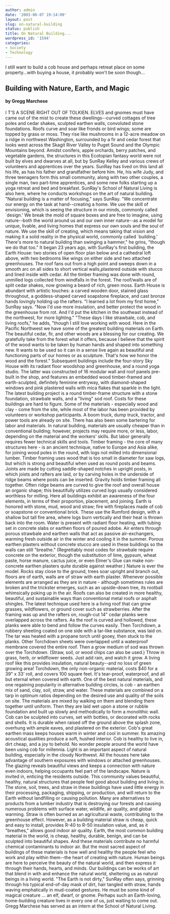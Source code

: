 ```yaml
---
author: admin
date: '2003-06-07 19:14:00'
layout: post
slug: on-natural-building
status: publish
title: On Natural Building...
wordpress_id: '1594'
categories:
- Society
- Technology
---
```


I still want to build a cob house and perhaps retreat place on some
property...with buying a house, it probably won't be soon though...

## Building with Nature, Earth, and Magic

#### by Gregg Marchese

I T'S A SCENE RIGHT OUT OF TOLKIEN. ELVES and gnomes must have came out
of the mist to create these dwellings--curved cottages of tree poles and
cedar shakes, sculpted earthen walls, convoluted stone foundations.
Roofs curve and soar like fronds or bird wings; some are topped by grass
or moss. They rise like mushrooms in a 12-acre meadow on a ridge in
northwest Washington, surrounded by a fir and cedar forest that looks
west across the Skagit River Valley to Puget Sound and the Olympic
Mountains beyond. Amidst conifers, apple orchards, berry patches, and
vegetable gardens, the structures in this Ecotopian fantasy world were
not built by elves and dwarves at all, but by SunRay Kelley and various
crews of volunteers and apprentices over the years. SunRay has lived on
this land all his life, as has his father and grandfather before him.
He, his wife Judy, and three teenagers form this small community, along
with two other couples, a single man, two part-time apprentices, and
some new folks starting up a yoga retreat and bed and breakfast.
SunRay's School of Natural Living is also here, where he conducts
workshops on the art of natural building. "Natural building is a matter
of focusing," says SunRay. "We concentrate our energy on the task at
hand--creating a home. We use the skill of envisioning, which is seeing
the structure in our minds, commonly called \`design.' We break the mold
of square boxes and are free to imagine, using nature--both the world
around us and our own inner nature--as a model for unique, livable, and
living homes that express our own souls and the soul of nature. We use
the skill of creating, which means taking that vision and making it a
solid reality in the physical world, commonly called \`building.'
There's more to natural building than swinging a hammer," he grins,
"though we do that too." It began 23 years ago, with SunRay's first
building, the Earth House: two stories of open floor plan below and a
cathedral loft above, with two bedrooms like wings on either side and
two attached greenhouses. The roof fans out from a high point and sweeps
down in a smooth arc on all sides to short vertical walls,plastered
outside with stucco and lined inside with cedar. All the timber framing
was done with round, unmilled logs collected from windfalls in the
forest. The roof/walls are of split cedar shakes, now growing a beard of
rich, green moss. Earth House is abundant with artistic touches: a
carved wooden door, stained glass throughout, a goddess-shaped carved
soapstone fireplace, and cast bronze hands lovingly holding up the
rafters. "I learned a lot from my first home," SunRay says. "Now I'd use
more insulation, and better protect the wood in the greenhouse from rot.
And I'd put the kitchen in the southeast instead of the northwest, for
more lighting." "These days I like strawbale, cob, and living roofs," he
adds, "though I still love working with wood. Here in the Pacific
Northwest we have some of the greatest building materials on Earth. The
beautiful cedar, fir, and other woods are a blessing for our creating.
We gratefully take from the forest what it offers, because I believe
that the spirit of the wood wants to be taken by human hands and shaped
into something new. It wants to be used so it can in a sense live again
as beautiful and functioning parts of our homes or as sculpture. That's
how we honor the wood and the forest." Subsequent buildings include the
four-story Sky House with its radiant floor woodshop and greenhouse, and
a round yoga studio. The latter was constructed of 16 modular wall and
roof panels pre-built in the shop, and features an embedded wood
timber-framed and earth-sculpted, definitely feminine entryway, with
diamond-shaped windows and pink plastered walls with mica flakes that
sparkle in the light. The latest building project is a round
timber-frame structure with a stone foundation, strawbale walls, and a
"living" sod roof. Costs for these buildings are hard to figure. Some of
the materials - especially wood and clay - come from the site, while
most of the labor has been provided by volunteers or workshop
participants. A boom truck, dump truck, tractor, and power tools are
already on site. There has also been some bartering for labor and
materials. In natural building, materials are usually cheaper than in
conventional building; however, projects may require more, or less,
labor, depending on the material and the workers' skills. But labor
generally requires fewer technical skills and tools. Timber framing -
the core of many structures here - is an ancient technique, native to
Europe and Asia alike, for joining wood poles in the round, with logs
not milled into dimensional lumber. Timber framing uses wood that is too
small in diameter for saw logs, but which is strong and beautiful when
used as round posts and beams. Joints are made by cutting saddle-shaped
notches in upright posts, in which joists and rafters are laid, or by
carving holes in the underside of ridge beams where posts can be
inserted. Gravity holds timber framing all together. Often ridge beams
are curved to give the roof and overall house an organic shape; this
beautifully utilizes curved logs usually considered worthless for
milling. Here all buildings exhibit an awareness of the four elements,
in terms of their proportion, placement, and joining. Earth is honored
with stone, mud, wood and straw; fire with fireplaces made of cob or
soapstone or conventional brick. These use the Rumford design, with a
shallow but tall fire area, where logs burn vertically and their heat is
thrown back into the room. Water is present with radiant floor heating,
with tubing set in concrete slabs or earthen floors of poured adobe. Air
enters through porous strawbale and earthen walls that act as passive
air-exchangers, warming fresh outside air in the winter and cooling it
in the summer. Porous earthen plasters without concrete stucco are used
in these buildings so the walls can still "breathe." (Regrettably most
codes for strawbale require concrete on the exterior, though the
substitution of lime, gypsum, wheat paste, horse manure, cactus juice,
or even Elmer's Glue can make non-concrete earthen plasters quite
durable against weather.) Nature is ever the model. Rocks stay close to
the ground, trees soar upright and branch out, floors are of earth,
walls are of straw with earth plaster. Whenever possible elements are
arranged as they are in nature - although sometimes rules are broken and
the trickster emerges, such as an upside-down tree, its rootball
whimsically poking up in the air. Roofs can also be created in more
healthy, beautiful, and sustainable ways than conventional metal roofs
or asphalt shingles. The latest technique used here is a living roof
that can grow grasses, wildflowers, or ground cover such as
strawberries. After the framing was up and the rafters on, rough-cut 14"
cedar planks were overlapped across the rafters. As the roof is curved
and hollowed, these planks were able to bend and follow the curves
easily. Then Torchdown, a rubbery sheeting coated on one side with a
tar-like substance, was laid on. The tar was heated with a propane torch
until gooey, then stuck to the planks. Other Torchdown sheets were
overlapped until a waterproof membrane covered the entire roof. Then a
grow medium of sod was thrown over the Torchdown. (Straw, soil, or wood
chips can also be used.) Throw in grass, herb, or wildflower seeds. Just
add rain, and watch it grow. A living roof like this provides
insulation, natural beauty--and no loss of green growing area!
Torchdown, the only non-organic material, costs $40 for a 39" x 33'
roll, and covers 100 square feet. It's tear-proof, waterproof, and all
but eternal when covered with earth. One of the best natural materials,
and one regaining popularity in alternative building circles, is cob -
an earthen mix of sand, clay, soil, straw, and water. These materials
are combined on a tarp in optimum ratios depending on the desired use
and quality of the soils on site. The materials are mixed by walking on
them and blending them together until uniform. Then they are laid wet
upon a stone or rubble foundation and built up slowly and methodically
to form a monolithic wall. Cob can be sculpted into curves, set with
bottles, or decorated with rocks and shells. It is durable when raised
off the ground above the splash zone, overhung with ample eaves, and
plastered on the exterior. Cob's great earthen mass keeps houses warm in
winter and cool in summer. Its amazing acoustical qualities produce a
soft, hushed interior. Cob is healthy to live in, dirt cheap, and a joy
to behold. No wonder people around the world have been using cob for
millennia. Light is an important aspect of natural building, especially
in the cloudy Northwest. All the houses here take advantage of southern
exposures with windows or attached greenhouses. The glazing reveals
beautiful views and keeps a connection with nature even indoors, helping
occupants feel part of the landscape. Nature is invited in, enticing the
residents outside. This community values beautiful, healthy, natural
structures that people feel good about building and living in. The
stone, soil, trees, and straw in these buildings have used little energy
in their processing, packaging, shipping, or production, and will return
to the Earth without landfilling or causing pollution. Many are
alternatives to products from a lumber industry that is destroying our
forests and causing numerous problems with surface water, wildlife, air
quality, and global warming. Straw is often burned as an agricultural
waste, contributing to the greenhouse effect. However, as a building
material straw is cheap, quick and easy to install, provides R-40 to
R-50 insulation value, and, as it "breathes," allows good indoor air
quality. Earth, the most common building material in the world, is
cheap, healthy, durable, benign, and can be sculpted into beautiful
shapes. And these materials contribute no harmful chemical contaminants
to indoor air. But the most sacred aspect of buildings of these
materials is how well and healthy the people feel who work and play
within them--the heart of creating with nature. Human beings are here to
perceive the beauty of the natural world, and then express it through
their hands, hearts, and minds. Our buildings can be works of art that
blend in with and enhance the natural world, sheltering us as natural
beings in a living world. "The Earth is not dirty," SunRay often says,
grinning through his typical end-of-day mask of dirt, hair tangled with
straw, hands waving emphatically in mud-coated gestures. He must be some
kind of magical creature ... an elf, dwarf, or gnome. Perhaps such an
Earth-loving, home-building creature lives in every one of us, just
waiting to come out. Gregg Marchese has served as an intern at the
School of Natural Living.
